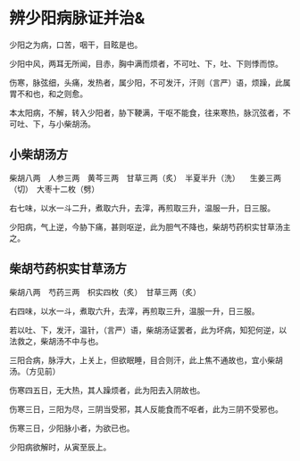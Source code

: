 # 辨少阳病脉证并治&



少阳之为病，口苦，咽干，目眩是也。

少阳中风，两耳无所闻，目赤，胸中满而烦者，不可吐、下，吐、下则悸而惊。

伤寒，脉弦细，头痛，发热者，属少阳，不可发汗，汗则（言严）语，烦躁，此属胃不和也，和之则愈。

本太阳病，不解，转入少阳者，胁下鞕满，干呕不能食，往来寒热，脉沉弦者，不可吐、下，与小柴胡汤。

## 小柴胡汤方

柴胡八两　人参三两　黄芩三两　甘草三两（炙）　半夏半升（洗） 　生姜三两（切）　大枣十二枚（劈）

右七味，以水一斗二升，煮取六升，去滓，再煎取三升，温服一升，日三服。

少阳病，气上逆，今胁下痛，甚则呕逆，此为胆气不降也，柴胡芍药枳实甘草汤主之。

## 柴胡芍药枳实甘草汤方

柴胡八两　芍药三两　枳实四枚（炙）　甘草三两（炙）

右四味，以水一斗，煮取六升，去滓，再煎取三升，温服一升，日三服。

若以吐、下，发汗，温针，（言严）语，柴胡汤证罢者，此为坏病，知犯何逆，以法救之，柴胡汤不中与也。

三阳合病，脉浮大，上关上，但欲眠睡，目合则汗，此上焦不通故也，宜小柴胡汤。（方见前）

伤寒四五日，无大热，其人躁烦者，此为阳去入阴故也。

伤寒三日，三阳为尽，三阴当受邪，其人反能食而不呕者，此为三阴不受邪也。

伤寒三日，少阳脉小者，为欲已也。

少阳病欲解时，从寅至辰上。
